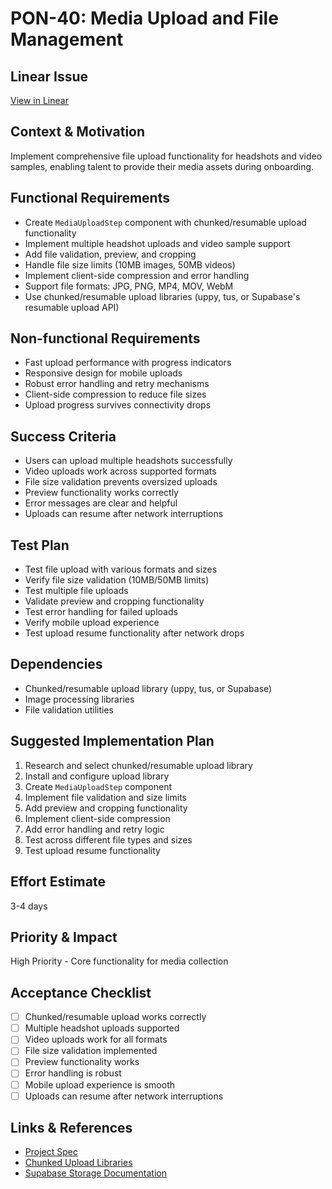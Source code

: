 # PON-40: Media Upload and File Management

## Linear Issue
[View in Linear](https://linear.app/metresearch/issue/PON-40/media-upload-and-file-management)

## Context & Motivation
Implement comprehensive file upload functionality for headshots and video samples, enabling talent to provide their media assets during onboarding.

## Functional Requirements
- Create `MediaUploadStep` component with chunked/resumable upload functionality
- Implement multiple headshot uploads and video sample support
- Add file validation, preview, and cropping
- Handle file size limits (10MB images, 50MB videos)
- Implement client-side compression and error handling
- Support file formats: JPG, PNG, MP4, MOV, WebM
- Use chunked/resumable upload libraries (uppy, tus, or Supabase's resumable upload API)

## Non-functional Requirements
- Fast upload performance with progress indicators
- Responsive design for mobile uploads
- Robust error handling and retry mechanisms
- Client-side compression to reduce file sizes
- Upload progress survives connectivity drops

## Success Criteria
- Users can upload multiple headshots successfully
- Video uploads work across supported formats
- File size validation prevents oversized uploads
- Preview functionality works correctly
- Error messages are clear and helpful
- Uploads can resume after network interruptions

## Test Plan
- Test file upload with various formats and sizes
- Verify file size validation (10MB/50MB limits)
- Test multiple file uploads
- Validate preview and cropping functionality
- Test error handling for failed uploads
- Verify mobile upload experience
- Test upload resume functionality after network drops

## Dependencies
- Chunked/resumable upload library (uppy, tus, or Supabase)
- Image processing libraries
- File validation utilities

## Suggested Implementation Plan
1. Research and select chunked/resumable upload library
2. Install and configure upload library
3. Create `MediaUploadStep` component
4. Implement file validation and size limits
5. Add preview and cropping functionality
6. Implement client-side compression
7. Add error handling and retry logic
8. Test across different file types and sizes
9. Test upload resume functionality

## Effort Estimate
3-4 days

## Priority & Impact
High Priority - Core functionality for media collection

## Acceptance Checklist
- [ ] Chunked/resumable upload works correctly
- [ ] Multiple headshot uploads supported
- [ ] Video uploads work for all formats
- [ ] File size validation implemented
- [ ] Preview functionality works
- [ ] Error handling is robust
- [ ] Mobile upload experience is smooth
- [ ] Uploads can resume after network interruptions

## Links & References
- [Project Spec](../spec.md)
- [Chunked Upload Libraries](https://uppy.io/docs/upload/)
- [Supabase Storage Documentation](https://supabase.com/docs/guides/storage) 